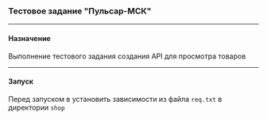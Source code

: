 ### Тестовое задание "Пульсар-МСК"
___

#### Назначение

Выполнение тестового задания создания API 
для просмотра товаров
___

#### Запуск
Перед запуском в установить зависимости из файла `req.txt` в директории `shop`